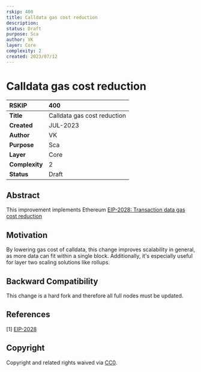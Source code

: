 ```yaml
---
rskip: 400
title: Calldata gas cost reduction
description: 
status: Draft
purpose: Sca
author: VK
layer: Core
complexity: 2
created: 2023/07/12
---
```

# Calldata gas cost reduction


|RSKIP          | 400 |
| :------------ |:-------------|
|**Title**      |Calldata gas cost reduction|
|**Created**    |JUL-2023 |
|**Author**     |VK |
|**Purpose**    |Sca |
|**Layer**      |Core |
|**Complexity** |2 |
|**Status**     |Draft |


## Abstract

This improvement implements Ethereum [EIP-2028: Transaction data gas cost reduction](https://eips.ethereum.org/EIPS/eip-2028)

## Motivation

By lowering gas cost of calldata, this change improves scalability in general, as more data can fit within a single
block. Additionally, it's especially useful for layer two scaling solutions like rollups.

## Backward Compatibility

This change is a hard fork and therefore all full nodes must be updated.

## References

[1] [EIP-2028](https://eips.ethereum.org/EIPS/eip-2028)

## Copyright

Copyright and related rights waived via [CC0](https://creativecommons.org/publicdomain/zero/1.0/).
